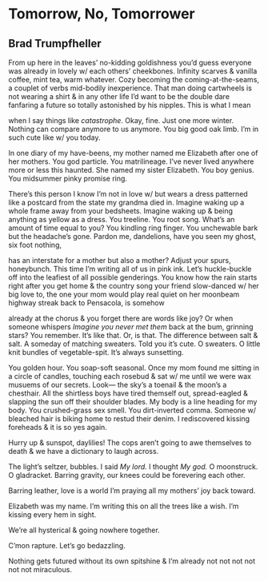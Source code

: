 # Tomorrow, No, Tomorrower
## Brad Trumpfheller
From up here in the leaves’ no-kidding goldishness
you’d guess everyone was already in lovely w/ each
others’ cheekbones. Infinity scarves
& vanilla coffee, mint tea, warm whatever.
Cozy becoming the coming-at-the-seams, a couplet
of verbs mid-bodily inexperience.
That man doing cartwheels is not wearing a shirt
& in any other life I’d want to be the double dare
fanfaring a future so totally astonished
by his nipples. This is what I mean

when I say things like _catastrophe_.
Okay, fine. Just one more winter.
Nothing can compare anymore to us anymore.
You big good oak limb. I’m in such cute like w/ you today.

In one diary of my have-beens, my mother
named me Elizabeth after one of her
mothers. You god particle. You matrilineage.
I’ve never lived anywhere more
or less this haunted. She named my sister
Elizabeth. You boy
genius. You midsummer pinky promise ring.

There’s this person I know I’m not in love w/ but wears
a dress patterned like a postcard from the state my grandma
died in. Imagine waking up
a whole frame away from your bedsheets. Imagine
waking up & being anything as yellow
as a dress. You treeline. You root song. What’s an amount
of time equal
to you? You kindling ring finger. You unchewable bark
but the headache’s gone. Pardon me, dandelions,
have you seen my ghost, six foot nothing,

has an interstate for a mother but also a mother? Adjust
your spurs, honeybunch. This time I’m writing all of us
in pink ink. Let’s huckle-buckle off into the leafiest
of all possible genderings. You know how the rain
starts right after you get home & the country song
your friend slow-danced w/ her big love to, the one
your mom would play real quiet on her moonbeam
highway streak back to Pensacola, is somehow

already at the chorus & you forget there are words like joy?
Or when someone whispers _Imagine you never met them_
back at the bum, grinning stars? You remember.
It’s like that.
Or, is that. The difference between salt & salt. A someday
of matching sweaters.
Told you it’s cute. O sweaters. O little knit
bundles of vegetable-spit. It’s always sunsetting.

You golden hour. You soap-soft seasonal.
Once my mom found me
sitting in a circle of candles, touching each rosebud
& sat w/ me until we were wax musuems
of our secrets. Look—
the sky’s a toenail & the moon’s a chesthair. All the shirtless
boys have tired themself out, spread-eagled
& slapping the sun off their shoulder blades. My body is a line
heading for my body. You crushed-grass
sex smell. You dirt-inverted comma. Someone w/ bleached
hair is biking home to restud their denim.
I rediscovered kissing foreheads & it is so yes again.

Hurry up & sunspot, daylilies!
The cops aren’t going to awe themselves
to death & we have
a dictionary to laugh across.

The light’s seltzer, bubbles.
I said _My lord._ I thought
 _My god._ O moonstruck. O gladracket. Barring
gravity, our knees could be forevering each other.

Barring leather, love is a world I’m praying
all my mothers’ joy back toward.

Elizabeth was my name. I’m writing this on all the trees like a wish.
I’m kissing every hem in sight.

We’re all hysterical & going nowhere together.

C’mon rapture. Let’s go bedazzling.

Nothing gets futured without its own spitshine
& I’m already not not not not not not miraculous.